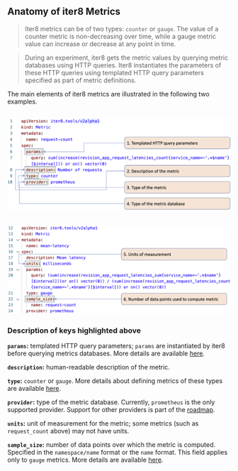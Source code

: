 ## Anatomy of iter8 Metrics

> Iter8 metrics can be of two types: `counter` or `gauge`. The value of a counter metric is non-decreasing over time, while a gauge metric value can increase or decrease at any point in time. 

> During an experiment, iter8 gets the metric values by querying metric databases using HTTP queries. Iter8 instantiates the parameters of these HTTP queries using templated HTTP query parameters specified as part of metric definitions.

The main elements of iter8 metrics are illustrated in the following two examples.

![Anatomy of a counter metric](images/countermetricsanatomy.png)
---
![Anatomy of a gauge metric](images/gaugemetricsanatomy.png)
---

### Description of keys highlighted above

**`params`:** templated HTTP query parameters; `params` are instantiated by iter8 before querying metrics databases. More details are available [here](metrics_custom.md#example-1-defining-a-counter-metric).

**`description`:** human-readable description of the metric.

**`type`:** `counter` or `gauge`. More details about defining metrics of these types are available [here](metrics_custom.md).

**`provider`:** type of the metric database. Currently, `prometheus` is the only supported provider. Support for other providers is part of the [roadmap](https://github.com/iter8-tools/iter8-kfserving/wiki/Roadmap).

**`units`:** unit of measurement for the metric; some metrics (such as `request_count` above) may not have units.

**`sample_size`:** number of data points over which the metric is computed. Specified in the `namespace/name` format or the `name` format. This field applies only to `gauge` metrics. More details are available [here](metrics_custom.md#example-3-defining-a-gauge-metric).